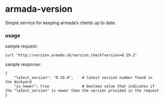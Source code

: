 # armada-version
Simple service for keeping armada’s clients up to date.

### usage
sample request:

    curl "http://version.armada.sh/version_check?version=0.19.2"

sample response:

    {
        "latest_version": "0.19.4",    # latest version number found in the dockyard
        "is_newer": true               # boolean value that indicates if the "latest_version" is newer than the version provided in the request
    }
